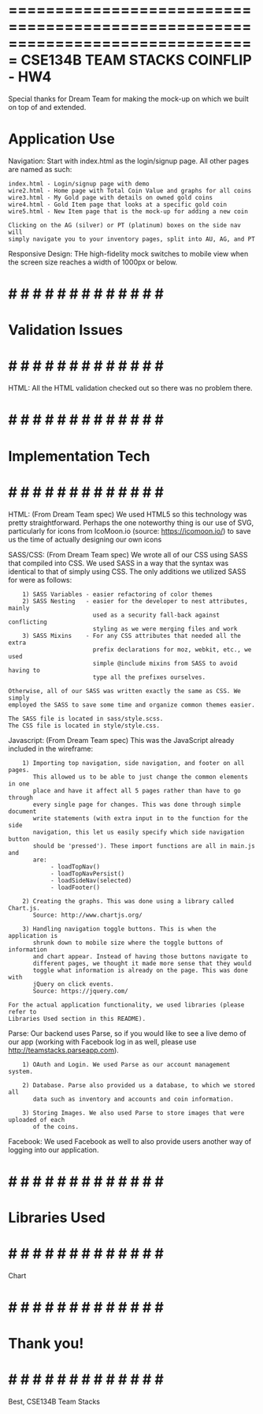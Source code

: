 ===============================================================================
                             CSE134B TEAM STACKS
                               COINFLIP - HW4
===============================================================================

Special thanks for Dream Team for making the mock-up on which we built on top of
and extended.


#   Application Use 

Navigation:
	Start with index.html as the login/signup page. All other pages are named
	as such:

	index.html - Login/signup page with demo
	wire2.html - Home page with Total Coin Value and graphs for all coins
	wire3.html - My Gold page with details on owned gold coins
	wire4.html - Gold Item page that looks at a specific gold coin
	wire5.html - New Item page that is the mock-up for adding a new coin

	Clicking on the AG (silver) or PT (platinum) boxes on the side nav will
	simply navigate you to your inventory pages, split into AU, AG, and PT

Responsive Design:
	THe high-fidelity mock switches to mobile view when the screen size 
	reaches a width of 1000px or below.


# # # # # # # # # # # # # # # 
#     Validation Issues     #
# # # # # # # # # # # # # # #	

HTML:
	All the HTML validation checked out so there was no problem there.


# # # # # # # # # # # # # # # 
#    Implementation Tech    #
# # # # # # # # # # # # # # #

HTML:
	(From Dream Team spec) We used HTML5 so this technology was pretty straightforward. Perhaps
	the one noteworthy thing is our use of SVG, particularly for icons
	from IcoMoon.io (source: https://icomoon.io/) to save us the time
	of actually designing our own icons

SASS/CSS:
	(From Dream Team spec) We wrote all of our CSS using SASS that compiled into CSS. We used 
	SASS in a way that the syntax was identical to that of simply using
	CSS. The only additions we utilized SASS for were as follows:

		1) SASS Variables - easier refactoring of color themes
		2) SASS Nesting   - easier for the developer to nest attributes, mainly
			                used as a security fall-back against conflicting 
			                styling as we were merging files and work
		3) SASS Mixins    - For any CSS attributes that needed all the extra
		                    prefix declarations for moz, webkit, etc., we used
		                    simple @include mixins from SASS to avoid having to
		                    type all the prefixes ourselves.

    Otherwise, all of our SASS was written exactly the same as CSS. We simply
    employed the SASS to save some time and organize common themes easier. 

    The SASS file is located in sass/style.scss.
    The CSS file is located in style/style.css.


Javascript:
	(From Dream Team spec) This was the JavaScript already included in the wireframe:

		1) Importing top navigation, side navigation, and footer on all pages.
		   This allowed us to be able to just change the common elements in one 
		   place and have it affect all 5 pages rather than have to go through 
		   every single page for changes. This was done through simple document
		   write statements (with extra input in to the function for the side
		   navigation, this let us easily specify which side navigation button
		   should be 'pressed'). These import functions are all in main.js and
		   are:
		   		- loadTopNav()
		   		- loadTopNavPersist()
		   		- loadSideNav(selected)
		   		- loadFooter()

		2) Creating the graphs. This was done using a library called Chart.js.
		   Source: http://www.chartjs.org/

		3) Handling navigation toggle buttons. This is when the application is 
		   shrunk down to mobile size where the toggle buttons of information
		   and chart appear. Instead of having those buttons navigate to
		   different pages, we thought it made more sense that they would 
		   toggle what information is already on the page. This was done with
		   jQuery on click events. 
		   Source: https://jquery.com/

	For the actual application functionality, we used libraries (please refer to 
	Libraries Used section in this README).


Parse:
	Our backend uses Parse, so if you would like to see a live demo of our app (working 
	with Facebook log in as well, please use http://teamstacks.parseapp.com).

		1) OAuth and Login. We used Parse as our account management system.

		2) Database. Parse also provided us a database, to which we stored all
		   data such as inventory and accounts and coin information.

		3) Storing Images. We also used Parse to store images that were uploaded of each
		   of the coins.


Facebook:
	We used Facebook as well to also provide users another way of logging into our application.

# # # # # # # # # # # # # # # 
#     Libraries Used        #
# # # # # # # # # # # # # # #	

Chart

# # # # # # # # # # # # # # # 
#        Thank you!         #
# # # # # # # # # # # # # # #

Best,
CSE134B Team Stacks

